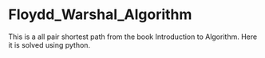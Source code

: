 # Floydd_Warshal_Algorithm
This is a all pair shortest path from the book Introduction to Algorithm. Here it is solved using python.
